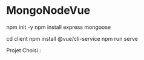 # MongoNodeVue

npm init  -y
npm install express mongoose


cd client
npm install @vue/cli-service
npm run serve


Projet Choisi :

